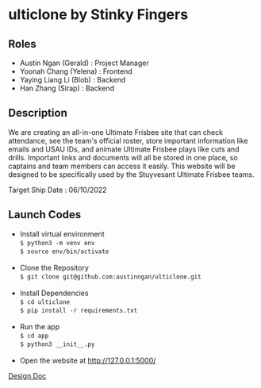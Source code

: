 # ulticlone by Stinky Fingers

## Roles
- Austin Ngan (Gerald) : Project Manager
- Yoonah Chang (Yelena) : Frontend
- Yaying Liang Li (Blob) :  Backend
- Han Zhang (Sirap) :  Backend

## Description
We are creating an all-in-one Ultimate Frisbee site that can check attendance, see the team's official roster, store important information like emails and USAU IDs, and animate Ultimate Frisbee plays like cuts and drills. Important links and documents will all be stored in one place, so captains and team members can access it easily. This website will be designed to be specifically used by the Stuyvesant Ultimate Frisbee teams.
  
Target Ship Date : 06/10/2022  
  
## Launch Codes
- Install virtual environment <br>
```$ python3 -m venv env``` <br>
```$ source env/bin/activate``` <br><br>
- Clone the Repository <br>
```$ git clone git@github.com:austinngan/ulticlone.git``` <br><br>
- Install Dependencies <br>
```$ cd ulticlone ``` <br>
```$ pip install -r requirements.txt``` <br><br> 
- Run the app <br>
```$ cd app```<br>
```$ python3 __init__.py``` <br><br>
- Open the website at http://127.0.0.1:5000/

[Design Doc](google.com)
